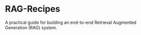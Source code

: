 # RAG-Recipes
A practical guide for building an end-to-end Retrieval Augmented Generation (RAG) system.
